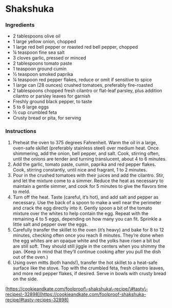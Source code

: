 # Shakshuka

### Ingredients

- 2 tablespoons olive oil
- 1 large yellow onion, chopped
- 1 large red bell pepper or roasted red bell pepper, chopped
- ¼ teaspoon fine sea salt
- 3 cloves garlic, pressed or minced
- 2 tablespoons tomato paste
- 1 teaspoon ground cumin
- ½ teaspoon smoked paprika
- ¼ teaspoon red pepper flakes, reduce or omit if sensitive to spice
- 1 large can \(28 ounces\) crushed tomatoes, preferably fire\-roasted
- 2 tablespoons chopped fresh cilantro or flat\-leaf parsley, plus addition cilantro or parsley leaves for garnish
- Freshly ground black pepper, to taste
- 5 to 6 large eggs
- ½ cup crumbled feta
- Crusty bread or pita, for serving

### Instructions

1. Preheat the oven to 375 degrees Fahrenheit. Warm the oil in a large, oven\-safe skillet \(preferably stainless steel\) over medium heat. Once shimmering, add the onion, bell pepper, and salt. Cook, stirring often, until the onions are tender and turning translucent, about 4 to 6 minutes.
2. Add the garlic, tomato paste, cumin, paprika and red pepper flakes. Cook, stirring constantly, until nice and fragrant, 1 to 2 minutes.
3. Pour in the crushed tomatoes with their juices and add the cilantro. Stir, and let the mixture come to a simmer. Reduce the heat as necessary to maintain a gentle simmer, and cook for 5 minutes to give the flavors time to meld.
4. Turn off the heat. Taste \(careful, it’s hot\), and add salt and pepper as necessary. Use the back of a spoon to make a well near the perimeter and crack the egg directly into it. Gently spoon a bit of the tomato mixture over the whites to help contain the egg. Repeat with the remaining 4 to 5 eggs, depending on how many you can fit. Sprinkle a little salt and pepper over the eggs.
5. Carefully transfer the skillet to the oven \(it’s heavy\) and bake for 8 to 12 minutes, checking often once you reach 8 minutes. They’re done when the egg whites are an opaque white and the yolks have risen a bit but are still soft. They should still jiggle in the centers when you shimmy the pan. \(Keep in mind that they’ll continue cooking after you pull the dish out of the oven.\)
6. Using oven mitts \(both hands\!\), transfer the hot skillet to a heat\-safe surface like the stove. Top with the crumbled feta, fresh cilantro leaves, and more red pepper flakes, if desired. Serve in bowls with crusty bread on the side.

[https://cookieandkate.com/foolproof\-shakshuka\-recipe/\#tasty\-recipes\-32898](https://cookieandkate.com/foolproof-shakshuka-recipe/#tasty-recipes-32898)

